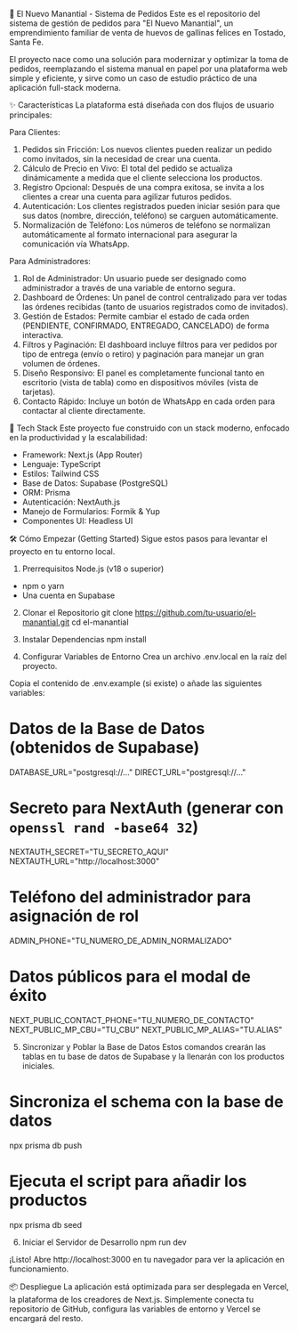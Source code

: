 🐔 El Nuevo Manantial - Sistema de Pedidos
Este es el repositorio del sistema de gestión de pedidos para "El Nuevo Manantial", un emprendimiento familiar de venta de huevos de gallinas felices en Tostado, Santa Fe.

El proyecto nace como una solución para modernizar y optimizar la toma de pedidos, reemplazando el sistema manual en papel por una plataforma web simple y eficiente, y sirve como un caso de estudio práctico de una aplicación full-stack moderna.

✨ Características
La plataforma está diseñada con dos flujos de usuario principales:

Para Clientes:
1. Pedidos sin Fricción: Los nuevos clientes pueden realizar un pedido como invitados, sin la necesidad de crear una cuenta.
2. Cálculo de Precio en Vivo: El total del pedido se actualiza dinámicamente a medida que el cliente selecciona los productos.
3. Registro Opcional: Después de una compra exitosa, se invita a los clientes a crear una cuenta para agilizar futuros pedidos.
4. Autenticación: Los clientes registrados pueden iniciar sesión para que sus datos (nombre, dirección, teléfono) se carguen automáticamente.
5. Normalización de Teléfono: Los números de teléfono se normalizan automáticamente al formato internacional para asegurar la comunicación vía WhatsApp.

Para Administradores:
1. Rol de Administrador: Un usuario puede ser designado como administrador a través de una variable de entorno segura.
2. Dashboard de Órdenes: Un panel de control centralizado para ver todas las órdenes recibidas (tanto de usuarios registrados como de invitados).
3. Gestión de Estados: Permite cambiar el estado de cada orden (PENDIENTE, CONFIRMADO, ENTREGADO, CANCELADO) de forma interactiva.
4. Filtros y Paginación: El dashboard incluye filtros para ver pedidos por tipo de entrega (envío o retiro) y paginación para manejar un gran volumen de órdenes.
5. Diseño Responsivo: El panel es completamente funcional tanto en escritorio (vista de tabla) como en dispositivos móviles (vista de tarjetas).
6. Contacto Rápido: Incluye un botón de WhatsApp en cada orden para contactar al cliente directamente.

🚀 Tech Stack
Este proyecto fue construido con un stack moderno, enfocado en la productividad y la escalabilidad:
- Framework: Next.js (App Router)
- Lenguaje: TypeScript
- Estilos: Tailwind CSS
- Base de Datos: Supabase (PostgreSQL)
- ORM: Prisma
- Autenticación: NextAuth.js
- Manejo de Formularios: Formik & Yup
- Componentes UI: Headless UI

🛠️ Cómo Empezar (Getting Started)
Sigue estos pasos para levantar el proyecto en tu entorno local.

1. Prerrequisitos
Node.js (v18 o superior)
- npm o yarn
- Una cuenta en Supabase

2. Clonar el Repositorio
git clone https://github.com/tu-usuario/el-manantial.git
cd el-manantial

3. Instalar Dependencias
npm install

4. Configurar Variables de Entorno
Crea un archivo .env.local en la raíz del proyecto.

Copia el contenido de .env.example (si existe) o añade las siguientes variables:

# Datos de la Base de Datos (obtenidos de Supabase)
DATABASE_URL="postgresql://..."
DIRECT_URL="postgresql://..."

# Secreto para NextAuth (generar con `openssl rand -base64 32`)
NEXTAUTH_SECRET="TU_SECRETO_AQUI"
NEXTAUTH_URL="http://localhost:3000"

# Teléfono del administrador para asignación de rol
ADMIN_PHONE="TU_NUMERO_DE_ADMIN_NORMALIZADO"

# Datos públicos para el modal de éxito
NEXT_PUBLIC_CONTACT_PHONE="TU_NUMERO_DE_CONTACTO"
NEXT_PUBLIC_MP_CBU="TU_CBU"
NEXT_PUBLIC_MP_ALIAS="TU.ALIAS"

5. Sincronizar y Poblar la Base de Datos
Estos comandos crearán las tablas en tu base de datos de Supabase y la llenarán con los productos iniciales.

# Sincroniza el schema con la base de datos
npx prisma db push

# Ejecuta el script para añadir los productos
npx prisma db seed

6. Iniciar el Servidor de Desarrollo
npm run dev

¡Listo! Abre http://localhost:3000 en tu navegador para ver la aplicación en funcionamiento.

📦 Despliegue
La aplicación está optimizada para ser desplegada en Vercel, la plataforma de los creadores de Next.js. Simplemente conecta tu repositorio de GitHub, configura las variables de entorno y Vercel se encargará del resto.
